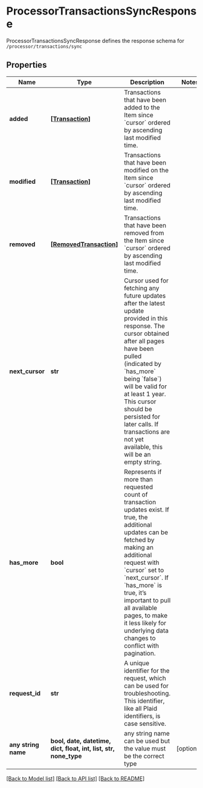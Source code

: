# ProcessorTransactionsSyncResponse

ProcessorTransactionsSyncResponse defines the response schema for `/processor/transactions/sync`

## Properties
Name | Type | Description | Notes
------------ | ------------- | ------------- | -------------
**added** | [**[Transaction]**](Transaction.md) | Transactions that have been added to the Item since &#x60;cursor&#x60; ordered by ascending last modified time. | 
**modified** | [**[Transaction]**](Transaction.md) | Transactions that have been modified on the Item since &#x60;cursor&#x60; ordered by ascending last modified time. | 
**removed** | [**[RemovedTransaction]**](RemovedTransaction.md) | Transactions that have been removed from the Item since &#x60;cursor&#x60; ordered by ascending last modified time. | 
**next_cursor** | **str** | Cursor used for fetching any future updates after the latest update provided in this response. The cursor obtained after all pages have been pulled (indicated by &#x60;has_more&#x60; being &#x60;false&#x60;) will be valid for at least 1 year. This cursor should be persisted for later calls. If transactions are not yet available, this will be an empty string. | 
**has_more** | **bool** | Represents if more than requested count of transaction updates exist. If true, the additional updates can be fetched by making an additional request with &#x60;cursor&#x60; set to &#x60;next_cursor&#x60;. If &#x60;has_more&#x60; is true, it’s important to pull all available pages, to make it less likely for underlying data changes to conflict with pagination. | 
**request_id** | **str** | A unique identifier for the request, which can be used for troubleshooting. This identifier, like all Plaid identifiers, is case sensitive. | 
**any string name** | **bool, date, datetime, dict, float, int, list, str, none_type** | any string name can be used but the value must be the correct type | [optional]

[[Back to Model list]](../README.md#documentation-for-models) [[Back to API list]](../README.md#documentation-for-api-endpoints) [[Back to README]](../README.md)


